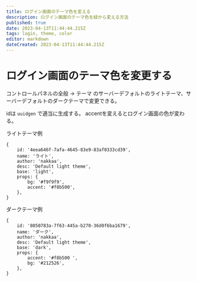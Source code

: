 ```yaml
---
title: ログイン画面のテーマ色を変える
description: ログイン画面のテーマ色を緑から変える方法
published: true
date: 2023-04-13T11:44:44.215Z
tags: login, theme, color
editor: markdown
dateCreated: 2023-04-13T11:44:44.215Z
---
```


# ログイン画面のテーマ色を変更する

コントロールパネルの全般 -> テーマ のサーバーデフォルトのライトテーマ、サーバーデフォルトのダークテーマで変更できる。

idは `uuidgen` で適当に生成する。
accentを変えるとログイン画面の色が変わる。

ライトテーマ例

```
{
	id: '4eea646f-7afa-4645-83e9-83af0333cd39',
	name: 'ライト',
	author: 'nakkaa',
	desc: 'Default light theme',
	base: 'light',
	props: {
		bg: '#f9f9f9',
		accent: '#f8b500',
	},
}
```

ダークテーマ例

```
{
	id: '8050783a-7f63-445a-b270-36d0f6ba1679',
	name: 'ダーク',
	author: 'nakkaa',
	desc: 'Default light theme',
	base: 'dark',
	props: {
		accent: '#f8b500 ',
		bg: '#212526',
	},
}
```